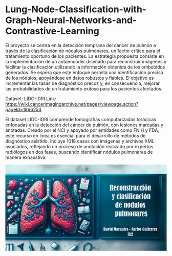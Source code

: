 # Lung-Node-Classification-with-Graph-Neural-Networks-and-Contrastive-Learning

El proyecto se centra en la detección temprana del cáncer de pulmón a través de la clasificación de nódulos pulmonares, un factor crítico para el tratamiento oportuno de los pacientes. La estrategia propuesta consiste en la implementación de un autoencoder diseñado para reconstruir imágenes y facilitar la clasificación utilizando la información obtenida de los embebidos generados. Se espera que este enfoque permita una identificación precisa de los nódulos, apoyándose en datos robustos y fiables. El objetivo es incrementar las tasas de diagnóstico precoz y, en consecuencia, mejorar las probabilidades de un tratamiento exitoso para los pacientes afectados.

Dataset: LIDC-IDRI
Link: https://wiki.cancerimagingarchive.net/pages/viewpage.action?pageId=1966254

El dataset LIDC-IDRI comprende tomografías computarizadas torácicas enfocadas en la detección del cáncer de pulmón, con lesiones marcadas y anotadas. Creado por el NCI y apoyado por entidades como FNIH y FDA, este recurso en línea es esencial para el desarrollo de métodos de diagnóstico asistido. Incluye 1018 casos con imágenes y archivos XML asociados, reflejando un proceso de anotación realizado por expertos radiólogos en dos fases, buscando identificar nódulos pulmonares de manera exhaustiva.

![banner](https://github.com/PhantomBlack219/IA2/blob/main/BANNER.png)
